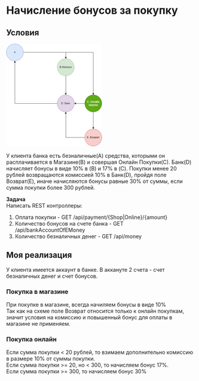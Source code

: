 # Начисление бонусов за покупку
## Условия 
![img.png](img.png)

У клиента банка есть безналичные(A) средства, которыми он расплачивается в Магазине(B) и совершая Онлайн Покупки(С). Банк(D) начисляет бонусы в виде 10% в (B) и 17% в (C).
Покупки менее 20 рублей возвращаются комиссией 10% в Банк(D), пройдя поле Возврат(E), иначе начисляются бонусы равные 30% от суммы, если сумма покупки более 300 рублей. 


**Задача**  
Написать REST контроллеры:
1. Оплата покупки - GET /api/payment/{Shop|Online}/{amount}
2. Количество бонусов на счете банка - GET /api/bankAccountOfEMoney
3. Количество безналичных денег - GET /api/money

## Моя реализация

У клиента имеется аккаунт в банке. В аккануте 2 счета - счет безналичных денег и счет бонусов.
### Покупка в магазине
При покупке в магазине, всегда начиляем бонусы в виде 10%  
Так как на схеме поле Возврат относится только к онлайн покупкам, значит условия на комиссию и повышенный бонус для оплаты в магазине не применяем.

### Покупка онлайн
Если сумма покупки < 20 рублей, то взимаем дополнительно комиссию в размере 10% от суммы покупки.  
Если сумма покупки >= 20, но < 300, то начисляем бонус 17%.  
Если сумма покупки >= 300, то начисляем бонус 30%